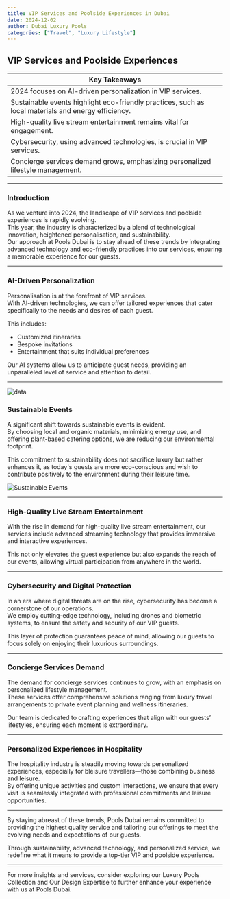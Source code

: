 ```yaml
---
title: VIP Services and Poolside Experiences in Dubai
date: 2024-12-02
author: Dubai Luxury Pools
categories: ["Travel", "Luxury Lifestyle"]
---
```


## VIP Services and Poolside Experiences

| **Key Takeaways**                                                                                   |
| --------------------------------------------------------------------------------------------------- |
| 2024 focuses on AI-driven personalization in VIP services.                                          |
| Sustainable events highlight eco-friendly practices, such as local materials and energy efficiency. |
| High-quality live stream entertainment remains vital for engagement.                                |
| Cybersecurity, using advanced technologies, is crucial in VIP services.                             |
| Concierge services demand grows, emphasizing personalized lifestyle management.                     |

---

### Introduction

As we venture into 2024, the landscape of VIP services and poolside experiences is rapidly evolving.  
This year, the industry is characterized by a blend of technological innovation, heightened personalisation, and sustainability.  
Our approach at Pools Dubai is to stay ahead of these trends by integrating advanced technology and eco-friendly practices into our services, ensuring a memorable experience for our guests.

---

### AI-Driven Personalization

Personalisation is at the forefront of VIP services.  
With AI-driven technologies, we can offer tailored experiences that cater specifically to the needs and desires of each guest.

This includes:

- Customized itineraries
- Bespoke invitations
- Entertainment that suits individual preferences

Our AI systems allow us to anticipate guest needs, providing an unparalleled level of service and attention to detail.

---

![data](https://iili.io/21VOszF.png)

### Sustainable Events

A significant shift towards sustainable events is evident.  
By choosing local and organic materials, minimizing energy use, and offering plant-based catering options, we are reducing our environmental footprint.

This commitment to sustainability does not sacrifice luxury but rather enhances it, as today's guests are more eco-conscious and wish to contribute positively to the environment during their leisure time.

![Sustainable Events](https://iili.io/21MYjVe.png)

---

### High-Quality Live Stream Entertainment

With the rise in demand for high-quality live stream entertainment, our services include advanced streaming technology that provides immersive and interactive experiences.

This not only elevates the guest experience but also expands the reach of our events, allowing virtual participation from anywhere in the world.

---

### Cybersecurity and Digital Protection

In an era where digital threats are on the rise, cybersecurity has become a cornerstone of our operations.  
We employ cutting-edge technology, including drones and biometric systems, to ensure the safety and security of our VIP guests.

This layer of protection guarantees peace of mind, allowing our guests to focus solely on enjoying their luxurious surroundings.

---

### Concierge Services Demand

The demand for concierge services continues to grow, with an emphasis on personalized lifestyle management.  
These services offer comprehensive solutions ranging from luxury travel arrangements to private event planning and wellness itineraries.

Our team is dedicated to crafting experiences that align with our guests’ lifestyles, ensuring each moment is extraordinary.

---

### Personalized Experiences in Hospitality

The hospitality industry is steadily moving towards personalized experiences, especially for bleisure travellers—those combining business and leisure.  
By offering unique activities and custom interactions, we ensure that every visit is seamlessly integrated with professional commitments and leisure opportunities.

---

By staying abreast of these trends, Pools Dubai remains committed to providing the highest quality service and tailoring our offerings to meet the evolving needs and expectations of our guests.

Through sustainability, advanced technology, and personalized service, we redefine what it means to provide a top-tier VIP and poolside experience.

---

For more insights and services, consider exploring our Luxury Pools Collection and Our Design Expertise to further enhance your experience with us at Pools Dubai.
